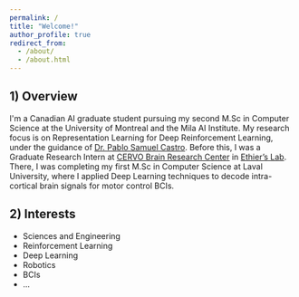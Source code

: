 ```yaml
---
permalink: /
title: "Welcome!"
author_profile: true
redirect_from: 
  - /about/
  - /about.html
---
```


## 1) Overview 

I'm a Canadian AI graduate student pursuing my second M.Sc in Computer Science at the University of Montreal and the Mila AI Institute. My research focus is on Representation Learning for Deep Reinforcement Learning, under the guidance of [Dr. Pablo Samuel Castro](https://mila.quebec/en/person/pablo-samuel-castro/). Before this, I was a Graduate Research Intern at [CERVO Brain Research Center](https://cervo.ulaval.ca/en) in [Ethier’s Lab](https://scholar.google.ca/citations?user=9CzYcbAAAAAJ&hl=en). There, I was completing my first M.Sc in Computer Science at Laval University, where I applied Deep Learning techniques to decode intra-cortical brain signals for motor control BCIs. 

 


## 2) Interests 

- Sciences and Engineering
- Reinforcement Learning
- Deep Learning
- Robotics
- BCIs
- ...

